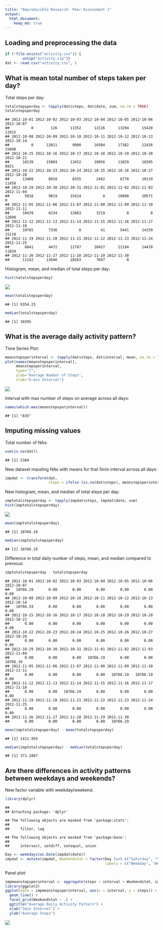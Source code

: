 ```yaml
---
title: "Reproducible Research: Peer Assessment 1"
output: 
  html_document:
    keep_md: true
---
```



## Loading and preprocessing the data

```r
if (!file.exists("activity.csv")) { 
        unzip("activity.zip")}
dat <- read.csv("activity.csv", )
```

## What is mean total number of steps taken per day?
Total steps per day:

```r
totalstepsperday <- tapply(dat$steps, dat$date, sum, na.rm = TRUE)
totalstepsperday
```

```
## 2012-10-01 2012-10-02 2012-10-03 2012-10-04 2012-10-05 2012-10-06 2012-10-07 
##          0        126      11352      12116      13294      15420      11015 
## 2012-10-08 2012-10-09 2012-10-10 2012-10-11 2012-10-12 2012-10-13 2012-10-14 
##          0      12811       9900      10304      17382      12426      15098 
## 2012-10-15 2012-10-16 2012-10-17 2012-10-18 2012-10-19 2012-10-20 2012-10-21 
##      10139      15084      13452      10056      11829      10395       8821 
## 2012-10-22 2012-10-23 2012-10-24 2012-10-25 2012-10-26 2012-10-27 2012-10-28 
##      13460       8918       8355       2492       6778      10119      11458 
## 2012-10-29 2012-10-30 2012-10-31 2012-11-01 2012-11-02 2012-11-03 2012-11-04 
##       5018       9819      15414          0      10600      10571          0 
## 2012-11-05 2012-11-06 2012-11-07 2012-11-08 2012-11-09 2012-11-10 2012-11-11 
##      10439       8334      12883       3219          0          0      12608 
## 2012-11-12 2012-11-13 2012-11-14 2012-11-15 2012-11-16 2012-11-17 2012-11-18 
##      10765       7336          0         41       5441      14339      15110 
## 2012-11-19 2012-11-20 2012-11-21 2012-11-22 2012-11-23 2012-11-24 2012-11-25 
##       8841       4472      12787      20427      21194      14478      11834 
## 2012-11-26 2012-11-27 2012-11-28 2012-11-29 2012-11-30 
##      11162      13646      10183       7047          0
```

Histogram, mean, and median of total steps per day:

```r
hist(totalstepsperday)
```

![](PA1_template_files/figure-html/unnamed-chunk-3-1.png)<!-- -->

```r
mean(totalstepsperday)
```

```
## [1] 9354.23
```

```r
median(totalstepsperday)
```

```
## [1] 10395
```

## What is the average daily activity pattern?
Time Series Plot:

```r
meanstepsperinterval <- tapply(dat$steps, dat$interval, mean, na.rm = TRUE)
plot(names(meanstepsperinterval),
     meanstepsperinterval, 
     type="l",
     ylab="Average Number of Steps",
     xlab="5-min Interval")
```

![](PA1_template_files/figure-html/unnamed-chunk-4-1.png)<!-- -->

Interval with max number of steps on average across all days:

```r
names(which.max(meanstepsperinterval))
```

```
## [1] "835"
```

## Imputing missing values
Total number of NAs:

```r
sum(is.na(dat))
```

```
## [1] 2304
```

New dataset imputing NAs with means for that 5min interval across all days:

```r
impdat <- transform(dat, 
                    steps = ifelse (is.na(dat$steps), meanstepsperinterval, dat$steps))
```

New histogram, mean, and median of total steps per day:

```r
imptotalstepsperday <- tapply(impdat$steps, impdat$date, sum)
hist(imptotalstepsperday)
```

![](PA1_template_files/figure-html/unnamed-chunk-8-1.png)<!-- -->

```r
mean(imptotalstepsperday)
```

```
## [1] 10766.19
```

```r
median(imptotalstepsperday)
```

```
## [1] 10766.19
```

Difference in total daily number of steps, mean, and median compared to previous:

```r
imptotalstepsperday - totalstepsperday
```

```
## 2012-10-01 2012-10-02 2012-10-03 2012-10-04 2012-10-05 2012-10-06 2012-10-07 
##   10766.19       0.00       0.00       0.00       0.00       0.00       0.00 
## 2012-10-08 2012-10-09 2012-10-10 2012-10-11 2012-10-12 2012-10-13 2012-10-14 
##   10766.19       0.00       0.00       0.00       0.00       0.00       0.00 
## 2012-10-15 2012-10-16 2012-10-17 2012-10-18 2012-10-19 2012-10-20 2012-10-21 
##       0.00       0.00       0.00       0.00       0.00       0.00       0.00 
## 2012-10-22 2012-10-23 2012-10-24 2012-10-25 2012-10-26 2012-10-27 2012-10-28 
##       0.00       0.00       0.00       0.00       0.00       0.00       0.00 
## 2012-10-29 2012-10-30 2012-10-31 2012-11-01 2012-11-02 2012-11-03 2012-11-04 
##       0.00       0.00       0.00   10766.19       0.00       0.00   10766.19 
## 2012-11-05 2012-11-06 2012-11-07 2012-11-08 2012-11-09 2012-11-10 2012-11-11 
##       0.00       0.00       0.00       0.00   10766.19   10766.19       0.00 
## 2012-11-12 2012-11-13 2012-11-14 2012-11-15 2012-11-16 2012-11-17 2012-11-18 
##       0.00       0.00   10766.19       0.00       0.00       0.00       0.00 
## 2012-11-19 2012-11-20 2012-11-21 2012-11-22 2012-11-23 2012-11-24 2012-11-25 
##       0.00       0.00       0.00       0.00       0.00       0.00       0.00 
## 2012-11-26 2012-11-27 2012-11-28 2012-11-29 2012-11-30 
##       0.00       0.00       0.00       0.00   10766.19
```

```r
mean(imptotalstepsperday) - mean(totalstepsperday)
```

```
## [1] 1411.959
```

```r
median(imptotalstepsperday) - median(totalstepsperday)
```

```
## [1] 371.1887
```

## Are there differences in activity patterns between weekdays and weekends?
New factor variable with weekday/weekend.

```r
library(dplyr)
```

```
## 
## Attaching package: 'dplyr'
```

```
## The following objects are masked from 'package:stats':
## 
##     filter, lag
```

```
## The following objects are masked from 'package:base':
## 
##     intersect, setdiff, setequal, union
```

```r
Day <- weekdays(as.Date(impdat$date))
impdat <- mutate(impdat, Weekendstat = factor(Day %in% c("Saturday", "Sunday"), 
                                              labels = c("Weekday", "Weekend")))
```

Panel plot:

```r
impmeanstepsperinterval <- aggregate(steps ~ interval + Weekendstat, impdat, mean)
library(ggplot2)
ggplot(data = impmeanstepsperinterval, aes(x = interval, y = steps)) + 
  geom_line() +
  facet_grid(Weekendstat ~ .) +
  ggtitle("Average Daily Activity Pattern") +
  xlab("5min Interval") +
  ylab("Average Steps")
```

![](PA1_template_files/figure-html/unnamed-chunk-11-1.png)<!-- -->

